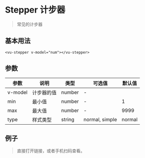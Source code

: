 # Stepper 计步器
> 常见的计步器

## 基本用法

```vue
<vu-stepper v-model="num"></vu-stepper>
```

## 参数
| 参数        | 说明             | 类型    | 可选值 | 默认值 |
|-------------|----------------|---------|--------|--------|
| v-model     | 计步器的值       | number  | -      |        |
| min | 最小值| number| -      |  1      |
| max       | 最大值 | number | -| 9999  |
| type       | 样式类型 | string | normal, simple| normal  |


## 例子
> 直接打开链接，或者手机扫码查看。

<qrcode href="https://greatweber.github.io/vueUI/dist/index.html#/stepper"></qrcode>